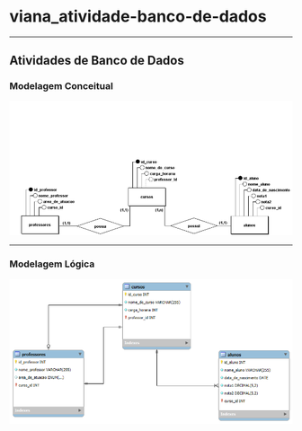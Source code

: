 # viana_atividade-banco-de-dados

---

## Atividades de Banco de Dados
### Modelagem Conceitual
![modelo conceitual de estrutura de banco de dados](modelo-conceitual.png)

---

### Modelagem Lógica
![modelo logico de estrutura de banco de dados](modelo-logico.png)